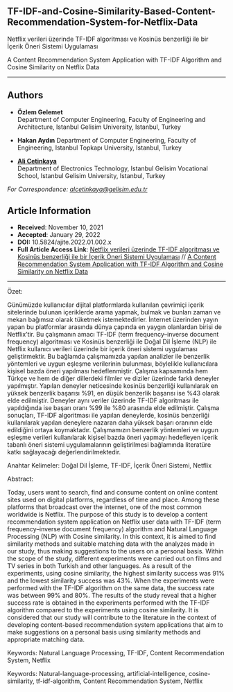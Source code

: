 ## TF-IDF-and-Cosine-Similarity-Based-Content-Recommendation-System-for-Netflix-Data

Netflix verileri üzerinde TF-IDF algoritması ve Kosinüs benzerliği ile bir İçerik Öneri Sistemi Uygulaması

A Content Recommendation System Application with TF-IDF Algorithm and Cosine Similarity on Netflix Data 

---

## Authors
- **Özlem Gelemet**  
  Department of Computer Engineering, Faculty of Engineering and Architecture, Istanbul Gelisim University, Istanbul, Turkey

- **Hakan Aydın** 
  Department of Computer Engineering, Faculty of Engineering, Istanbul Topkapı University, Istanbul, Turkey

- [**Ali Cetinkaya**](https://scholar.google.com.tr/citations?user=XSEW-NcAAAAJ)  
  Department of Electronics Technology, Istanbul Gelisim Vocational School, Istanbul Gelisim University, Istanbul, Turkey 

*For Correspondence: alcetinkaya@gelisim.edu.tr*

## Article Information
- **Received**: November 10, 2021  
- **Accepted**: January 29, 2022
- **DOI:** 10.5824/ajite.2022.01.002.x
- **Full Article Access Link**: [Netflix verileri üzerinde TF-IDF algoritması ve Kosinüs benzerliği ile bir İçerik Öneri Sistemi Uygulaması](https://dergipark.org.tr/tr/pub/ajit-e/issue/68716/1012354) // [A Content Recommendation System Application with TF-IDF Algorithm and Cosine Similarity on Netflix Data](https://dergipark.org.tr/tr/pub/ajit-e/issue/68716/1012354)

---

Özet:

Günümüzde kullanıcılar dijital platformlarda kullanılan çevrimiçi içerik sitelerinde bulunan içeriklerde arama yapmak, bulmak ve bunları zaman ve mekan bağımsız olarak tüketmek istemektedirler. İnternet üzerinden yayın yapan bu platformlar arasında dünya çapında en yaygın olanlardan birisi de Netflix’tir. Bu çalışmanın amacı TF-IDF (term frequency–inverse document frequency) algoritması ve Kosinüs benzerliği ile Doğal Dil İşleme (NLP) ile Netflix kullanıcı verileri üzerinde bir içerik öneri sistemi uygulaması geliştirmektir. Bu bağlamda çalışmamızda yapılan analizler ile benzerlik yöntemleri ve uygun eşleşme verilerinin bulunması, böylelikle kullanıcılara kişisel bazda öneri yapılması hedeflenmiştir. Çalışma kapsamında hem Türkçe ve hem de diğer dillerdeki filmler ve diziler üzerinde farklı deneyler yapılmıştır. Yapılan deneyler neticesinde kosinüs benzerliği kullanılarak en yüksek benzerlik başarısı %91, en düşük benzerlik başarısı ise %43 olarak elde edilmiştir. Deneyler aynı veriler üzerinde TF-IDF algoritması ile yapıldığında ise başarı oranı %99 ile %80 arasında elde edilmiştir. Çalışma sonuçları, TF-IDF algoritması ile yapılan deneylerde, kosinüs benzerliği kullanılarak yapılan deneylere nazaran daha yüksek başarı oranının elde edildiğini ortaya koymaktadır. Çalışmamızın benzerlik yöntemleri ve uygun eşleşme verileri kullanılarak kişisel bazda öneri yapmayı hedefleyen içerik tabanlı öneri sistemi uygulamalarının geliştirilmesi bağlamında literatüre katkı sağlayacağı değerlendirilmektedir.

Anahtar Kelimeler: Doğal Dil İşleme, TF-IDF, İçerik Öneri Sistemi, Netflix

Abstract:

Today, users want to search, find and consume content on online content sites used on digital platforms, regardless of time and place. Among these platforms that broadcast over the internet, one of the most common worldwide is Netflix. The purpose of this study is to develop a content recommendation system application on Netflix user data with TF-IDF (term frequency–inverse document frequency) algorithm and Natural Language Processing (NLP) with Cosine similarity. In this context, it is aimed to find similarity methods and suitable matching data with the analyzes made in our study, thus making suggestions to the users on a personal basis. Within the scope of the study, different experiments were carried out on films and TV series in both Turkish and other languages. As a result of the experiments, using cosine similarity, the highest similarity success was 91% and the lowest similarity success was 43%. When the experiments were performed with the TF-IDF algorithm on the same data, the success rate was between 99% and 80%. The results of the study reveal that a higher success rate is obtained in the experiments performed with the TF-IDF algorithm compared to the experiments using cosine similarity. It is considered that our study will contribute to the literature in the context of developing content-based recommendation system applications that aim to make suggestions on a personal basis using similarity methods and appropriate matching data.

Keywords: Natural Language Processing, TF-IDF, Content Recommendation System, Netflix






Keywords: Natural-language-processing, artificial-intelligence, cosine-similarity, tf-idf-algorithm, Content Recommendation System, Netflix
